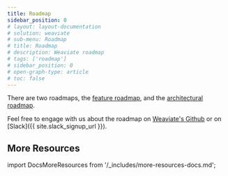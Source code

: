 ```yaml
---
title: Roadmap
sidebar_position: 0
# layout: layout-documentation
# solution: weaviate
# sub-menu: Roadmap
# title: Roadmap
# description: Weaviate roadmap
# tags: ['roadmap']
# sidebar_position: 0
# open-graph-type: article
# toc: false
---
```


There are two roadmaps, the [feature roadmap](./feature-roadmap.md), and the [architectural roadmap](./architectural-roadmap.md).

Feel free to engage with us about the roadmap on [Weaviate's Github](https://github.com/semi-technologies/weaviate) or on [Slack]({{ site.slack_signup_url }}).

## More Resources

import DocsMoreResources from '/_includes/more-resources-docs.md';

<DocsMoreResources />

